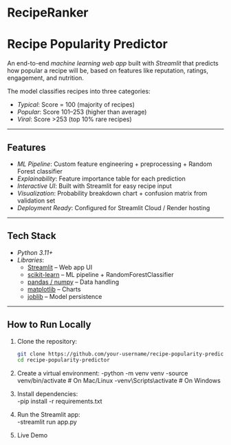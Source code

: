 # RecipeRanker
# Recipe Popularity Predictor

An end-to-end *machine learning web app* built with *Streamlit* that predicts how popular a recipe will be, based on features like reputation, ratings, engagement, and nutrition.  

The model classifies recipes into three categories:
- *Typical*: Score = 100 (majority of recipes)  
- *Popular*: Score 101–253 (higher than average)  
- *Viral*: Score >253 (top 10% rare recipes)  

---

## Features
- *ML Pipeline*: Custom feature engineering + preprocessing + Random Forest classifier  
- *Explainability*: Feature importance table for each prediction  
- *Interactive UI*: Built with Streamlit for easy recipe input  
- *Visualization*: Probability breakdown chart + confusion matrix from validation set  
- *Deployment Ready*: Configured for Streamlit Cloud / Render hosting  

---

## Tech Stack
- *Python 3.11+*  
- *Libraries*:  
  - [Streamlit](https://streamlit.io/) – Web app UI  
  - [scikit-learn](https://scikit-learn.org/) – ML pipeline + RandomForestClassifier  
  - [pandas / numpy](https://pandas.pydata.org/) – Data handling  
  - [matplotlib](https://matplotlib.org/) – Charts  
  - [joblib](https://joblib.readthedocs.io/) – Model persistence  

---

## How to Run Locally
1. Clone the repository:
   ```bash
   git clone https://github.com/your-username/recipe-popularity-predictor.git
   cd recipe-popularity-predictor
2. Create a virtual environment:
   -python -m venv venv
   -source venv/bin/activate   # On Mac/Linux
   -venv\Scripts\activate      # On Windows

3. Install dependencies:<br>
   -pip install -r requirements.txt<br>

4. Run the Streamlit app:<br>
   -streamlit run app.py<br>
5. Live Demo<br>

